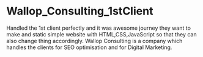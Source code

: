 # Wallop_Consulting_1stClient
Handled the 1st client perfectly and it was awesome journey they want to make and static simple website with HTML,CSS,JavaScript so that they can also change thing accordingly.
Wallop Consulting is a company which handles the clients for SEO optimisation and for Digital Marketing.


